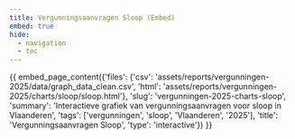 ```yaml
---
title: Vergunningsaanvragen Sloop (Embed)
embed: true
hide:
  - navigation
  - toc
---
```


<div data-embed="true">
{{ embed_page_content({'files': {'csv': 'assets/reports/vergunningen-2025/data/graph_data_clean.csv', 'html': 'assets/reports/vergunningen-2025/charts/sloop/sloop.html'}, 'slug': 'vergunningen-2025-charts-sloop', 'summary': 'Interactieve grafiek van vergunningsaanvragen voor sloop in Vlaanderen', 'tags': ['vergunningen', 'sloop', 'Vlaanderen', '2025'], 'title': 'Vergunningsaanvragen Sloop', 'type': 'interactive'}) }}
</div>
